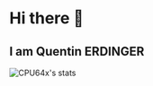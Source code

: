 # Hi there 👋


## I am Quentin ERDINGER

![CPU64x's stats](https://github-readme-stats.vercel.app/api?username=CPU64x&count_private=true&show_icons=true&theme=transparent)


<!--
**CPU64x/CPU64x** is a ✨ _special_ ✨ repository because its `README.md` (this file) appears on your GitHub profile.

Here are some ideas to get you started:

- 🔭 I’m currently working on ...
- 🌱 I’m currently learning ...
- 👯 I’m looking to collaborate on ...
- 🤔 I’m looking for help with ...
- 💬 Ask me about ...
- 📫 How to reach me: ...
- 😄 Pronouns: ...
- ⚡ Fun fact: ...
-->
